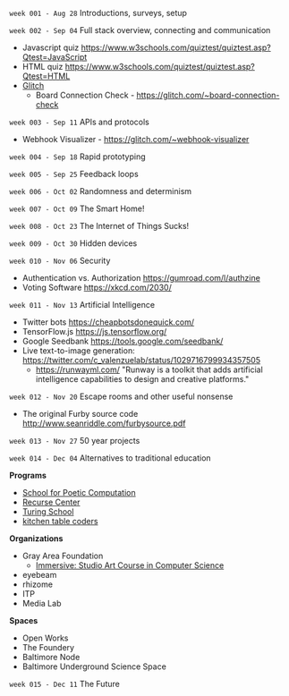 `week 001 - Aug 28` Introductions, surveys, setup

`week 002 - Sep 04` Full stack overview, connecting and communication

* Javascript quiz https://www.w3schools.com/quiztest/quiztest.asp?Qtest=JavaScript
* HTML quiz https://www.w3schools.com/quiztest/quiztest.asp?Qtest=HTML
* [Glitch](https://glitch.com)
    * Board Connection Check - https://glitch.com/~board-connection-check

`week 003 - Sep 11` APIs and protocols

* Webhook Visualizer - https://glitch.com/~webhook-visualizer

`week 004 - Sep 18` Rapid prototyping

`week 005 - Sep 25` Feedback loops

`week 006 - Oct 02` Randomness and determinism

`week 007 - Oct 09` The Smart Home!

`week 008 - Oct 23` The Internet of Things Sucks!

`week 009 - Oct 30` Hidden devices

`week 010 - Nov 06` Security

* Authentication vs. Authorization https://gumroad.com/l/authzine
* Voting Software https://xkcd.com/2030/

`week 011 - Nov 13` Artificial Intelligence

* Twitter bots https://cheapbotsdonequick.com/
* TensorFlow.js https://js.tensorflow.org/
* Google Seedbank https://tools.google.com/seedbank/
* Live text-to-image generation: https://twitter.com/c_valenzuelab/status/1029716799934357505
    * https://runwayml.com/ "Runway is a toolkit that adds artificial intelligence capabilities to design and creative platforms."

`week 012 - Nov 20` Escape rooms and other useful nonsense

* The original Furby source code http://www.seanriddle.com/furbysource.pdf

`week 013 - Nov 27` 50 year projects

`week 014 - Dec 04` Alternatives to traditional education

**Programs**

* [School for Poetic Computation]()
* [Recurse Center]()
* [Turing School]()
* [kitchen table coders]()

**Organizations**

* Gray Area Foundation
    * [Immersive: Studio Art Course in Computer Science](https://grayarea.org/creative-development/education/immersive-application/)
* eyebeam
* rhizome
* ITP
* Media Lab

**Spaces**

* Open Works
* The Foundery
* Baltimore Node
* Baltimore Underground Science Space

`week 015 - Dec 11` The Future
